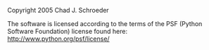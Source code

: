 Copyright 2005 Chad J. Schroeder

The software is licensed according to the terms of the PSF (Python Software Foundation) license found here: http://www.python.org/psf/license/